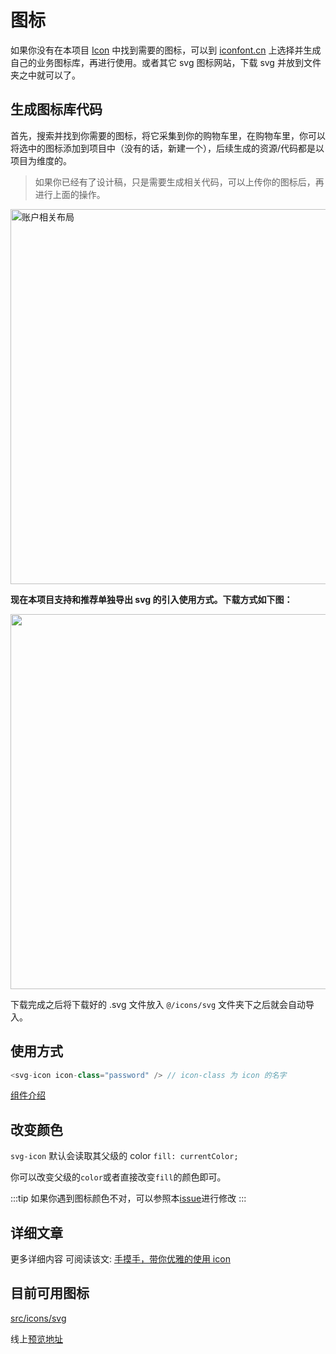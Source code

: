 # 图标

如果你没有在本项目 [Icon](https://github.com/midfar/vue3-element-admin/tree/main/src/icons/svg) 中找到需要的图标，可以到 [iconfont.cn](http://iconfont.cn/) 上选择并生成自己的业务图标库，再进行使用。或者其它 svg 图标网站，下载 svg 并放到文件夹之中就可以了。

## 生成图标库代码

首先，搜索并找到你需要的图标，将它采集到你的购物车里，在购物车里，你可以将选中的图标添加到项目中（没有的话，新建一个），后续生成的资源/代码都是以项目为维度的。

> 如果你已经有了设计稿，只是需要生成相关代码，可以上传你的图标后，再进行上面的操作。

<img width="600" alt="账户相关布局" src="https://gw.alipayobjects.com/zos/rmsportal/jJQYzRyqVFBBamUOppXH.png" />

<br />

**现在本项目支持和推荐单独导出 svg 的引入使用方式。下载方式如下图：**

<img width="600" src="https://panjiachen.gitee.io/gitee-cdn/vue-element-admin-site/1f8b1e56-cfd9-4ef7-a0aa-dfb0c2883aa3.gif" />

<br />

下载完成之后将下载好的 .svg 文件放入 `@/icons/svg` 文件夹下之后就会自动导入。

## 使用方式

```js
<svg-icon icon-class="password" /> // icon-class 为 icon 的名字
```

[组件介绍](/zh/feature/component/svg-icon.md)

## 改变颜色

`svg-icon` 默认会读取其父级的 color `fill: currentColor;`

你可以改变父级的`color`或者直接改变`fill`的颜色即可。

:::tip
如果你遇到图标颜色不对，可以参照本[issue](https://github.com/PanJiaChen/vue-element-admin/issues/330)进行修改
:::

## 详细文章

更多详细内容 可阅读该文: [手摸手，带你优雅的使用 icon](https://juejin.im/post/59bb864b5188257e7a427c09)

## 目前可用图标

[src/icons/svg](https://github.com/midfar/vue3-element-admin/tree/main/src/icons/svg)

线上[预览地址](https://panjiachen.github.io/vue-element-admin/#/icon/index)
